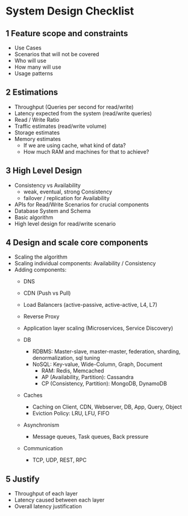 # System Design Checklist

## 1 Feature scope and constraints

* Use Cases
* Scenarios that will not be covered
* Who will use
* How many will use
* Usage patterns

## 2 Estimations

* Throughput (Queries per second for read/write)
* Latency expected from the system (read/write queries)
* Read / Write Ratio
* Traffic estimates (read/write volume)
* Storage estimates
* Memory estimates
  * If we are using cache, what kind of data?
  * How much RAM and machines for that to achieve?

## 3 High Level Design

* Consistency vs Availability
  * weak, eventual, strong Consistency
  * failover / replication for Availability
* APIs for Read/Write Scenarios for crucial components
* Database System and Schema
* Basic algorithm
* High level design for read/write scenario

## 4 Design and scale core components

* Scaling the algorithm
* Scaling individual components: Availability / Consistency
* Adding components:
  * DNS
  * CDN (Push vs Pull)
  * Load Balancers (active-passive, active-active, L4, L7)
  * Reverse Proxy
  * Application layer scaling (Microservices, Service Discovery)
  * DB
    * RDBMS: Master-slave, master-master, federation, sharding, denormalization, sql tuning
    * NoSQL: Key-value, Wide-Column, Graph, Document
      * RAM: Redis, Memcached
      * AP (Availability, Partition): Cassandra
      * CP (Consistency, Partition): MongoDB, DynamoDB
  
  * Caches
    * Caching on Client, CDN, Webserver, DB, App, Query, Object
    * Eviction Policy: LRU, LFU, FIFO
  * Asynchronism
    * Message queues, Task queues, Back pressure
  * Communication
    * TCP, UDP, REST, RPC

## 5 Justify

* Throughput of each layer
* Latency caused between each layer
* Overall latency justification
